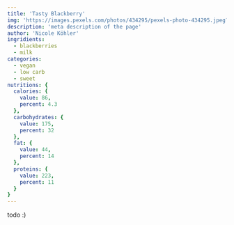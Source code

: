 ```yaml
---
title: 'Tasty Blackberry'
img: 'https://images.pexels.com/photos/434295/pexels-photo-434295.jpeg?auto=compress&cs=tinysrgb&w=1260&h=750&dpr=1'
description: 'meta description of the page'
author: 'Nicole Köhler'
ingridients:
  - blackberries
  - milk
categories:
  - vegan
  - low carb
  - sweet
nutritions: {
  calories: {
    value: 86,
    percent: 4.3
  },
  carbohydrates: {
    value: 175,
    percent: 32
  },
  fat: {
    value: 44,
    percent: 14
  },
  proteins: {
    value: 223,
    percent: 11
  }
}
---
```



todo :)
